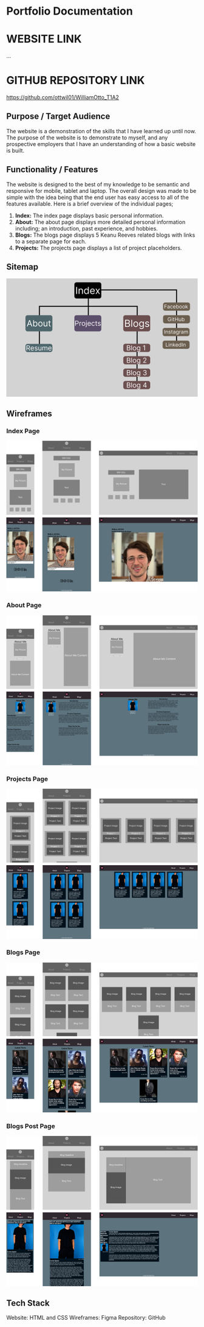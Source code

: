# Portfolio Documentation
# WEBSITE LINK
...
# GITHUB REPOSITORY LINK
https://github.com/ottwil01/WilliamOtto_T1A2
## Purpose / Target Audience
The website is a demonstration of the skills that I have learned up until now. The purpose of the website is to demonstrate to myself, and any prospective employers that I have an understanding of how a basic website is built.
## Functionality / Features
The website is designed to the best of my knowledge to be semantic and responsive for mobile, tablet and laptop. The overall design was made to be simple with the idea being that the end user has easy access to all of the features available. Here is a brief overview of the individual pages;

1. **Index:** The index page displays basic personal information.
2. **About:** The about page displays more detailed personal information including; an introduction, past experience, and hobbies.
3. **Blogs:** The blogs page displays 5 Keanu Reeves related blogs with links to a separate page for each.
4. **Projects:** The projects page displays a list of project placeholders.
   
## Sitemap
![Sitemap](/docs/Sitemap.png)
## Wireframes
### Index Page
![Index Page](/docs/Index.png)
### About Page
![About Page](/docs/About.png)
### Projects Page
![Projects Page](/docs/Projects.png)
### Blogs Page
![Blogs Page](/docs/Blogs.png)
### Blogs Post Page
![Blogs Post Page](/docs/Blogs%20Example.png)
## Tech Stack
Website: HTML and CSS
Wireframes: Figma
Repository: GitHub